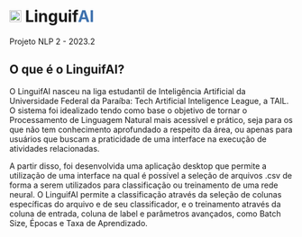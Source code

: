 <h1>
    <img src="build\assets\logo_tail.jpg" alt="Logo do Projeto" width="21" height="21" />
    Linguif<span style="color: #3F72AF; font-weight: bold;">AI
</h1>
  Projeto NLP 2 - 2023.2

## O que é o LinguifAI?
O LinguifAI nasceu na liga estudantil de Inteligência Artificial da Universidade Federal da Paraíba: Tech Artificial Inteligence League, a TAIL. O sistema foi idealizado tendo como base o objetivo de tornar o Processamento de Linguagem Natural mais acessível e prático, seja para os que não tem conhecimento aprofundado a respeito da área, ou apenas para usuários que buscam a praticidade de uma interface na execução de atividades relacionadas.

A partir disso, foi desenvolvida uma aplicação desktop que permite a utilização de uma interface na qual é possível a seleção de arquivos .csv de forma a serem utilizados para classificação ou treinamento de uma rede neural. O LinguifAI permite a classificação através da seleção de colunas específicas do arquivo e de seu classificador, e o treinamento através da coluna de entrada, coluna de label e parâmetros avançados, como Batch Size, Épocas e Taxa de Aprendizado.
